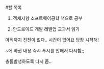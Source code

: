 #할 목록

1. 객채지향 소프트웨어공학 책으로 공부

2. 안드로이드 개발 레벨업 교과서 읽기

아직까지 진전이 없다.. 시간이 없어요 당장 시작해!

~에 바뀐 내용 즉시 푸시를 안해서 다시함;;

충돌발생하도록 다시 좀..